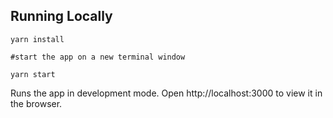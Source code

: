 

<h2>Running Locally</h2>

```
yarn install

#start the app on a new terminal window

yarn start
```
Runs the app in development mode.
Open http://localhost:3000 to view it in the browser.
